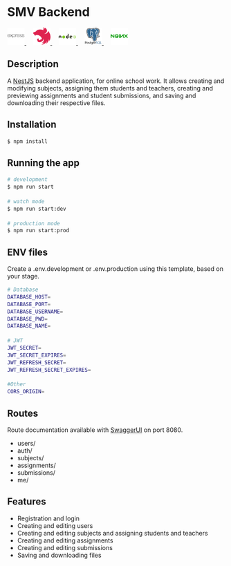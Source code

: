 # SMV Backend

<p align="left">
  <a href="https://expressjs.com" target="_blank" rel="noreferrer">
    <img src="https://raw.githubusercontent.com/devicons/devicon/master/icons/express/express-original-wordmark.svg" alt="express" width="40" height="40"/>
  </a>&nbsp;&nbsp;&nbsp;
  <a href="https://nestjs.com/" target="_blank" rel="noreferrer">
    <img src="https://raw.githubusercontent.com/devicons/devicon/master/icons/nestjs/nestjs-plain.svg" alt="nestjs" width="40" height="40"/>
  </a>&nbsp;&nbsp;&nbsp;
  <a href="https://nodejs.org" target="_blank" rel="noreferrer">
    <img src="https://raw.githubusercontent.com/devicons/devicon/master/icons/nodejs/nodejs-original-wordmark.svg" alt="nodejs" width="40" height="40"/>
  </a>&nbsp;&nbsp;&nbsp;
  <a href="https://www.postgresql.org" target="_blank" rel="noreferrer">
    <img src="https://raw.githubusercontent.com/devicons/devicon/master/icons/postgresql/postgresql-original-wordmark.svg" alt="postgresql" width="40" height="40"/>
  </a>&nbsp;&nbsp;&nbsp;
  <a href="https://www.nginx.com" target="_blank" rel="noreferrer">
    <img src="https://raw.githubusercontent.com/devicons/devicon/master/icons/nginx/nginx-original.svg" alt="nginx" width="40" height="40"/>
  </a>
</p>

## Description

A [NestJS](https://nestjs.com/) backend application, for online school work. It allows creating and modifying subjects, assigning them students and teachers, creating and previewing assignments and student submissions, and saving and downloading their respective files.

## Installation

```bash
$ npm install
```

## Running the app

```bash
# development
$ npm run start

# watch mode
$ npm run start:dev

# production mode
$ npm run start:prod
```

## ENV files

Create a .env.development or .env.production using this template, based on your stage.

```bash
# Database
DATABASE_HOST=
DATABASE_PORT=
DATABASE_USERNAME=
DATABASE_PWD=
DATABASE_NAME=

# JWT
JWT_SECRET=
JWT_SECRET_EXPIRES=
JWT_REFRESH_SECRET=
JWT_REFRESH_SECRET_EXPIRES=

#Other
CORS_ORIGIN=
```

## Routes

Route documentation available with [SwaggerUI](https://swagger.io/tools/swagger-ui/) on port 8080.

- users/
- auth/
- subjects/
- assignments/
- submissions/
- me/

## Features

- Registration and login
- Creating and editing users
- Creating and editing subjects and assigning students and teachers
- Creating and editing assignments
- Creating and editing submissions
- Saving and downloading files
